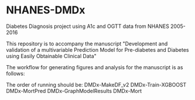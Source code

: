 # NHANES-DMDx
Diabetes Diagnosis project using A1c and OGTT data from NHANES 2005-2016

This repository is to accompany the manuscript "Development and validation of a multivariable Prediction Model for Pre-diabetes and Diabetes using Easily Obtainable Clinical Data"

The workflow for generating figures and analysis for the manuscript is as follows:

The order of running should be:
DMDx-MakeDF_v2 
DMDx-Train-XGBOOST
DMDx-MortPred
DMDx-GraphModelResults
DMDx-Mort
